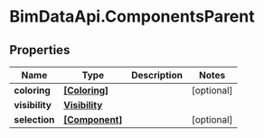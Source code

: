 # BimDataApi.ComponentsParent

## Properties

Name | Type | Description | Notes
------------ | ------------- | ------------- | -------------
**coloring** | [**[Coloring]**](Coloring.md) |  | [optional] 
**visibility** | [**Visibility**](Visibility.md) |  | 
**selection** | [**[Component]**](Component.md) |  | [optional] 


